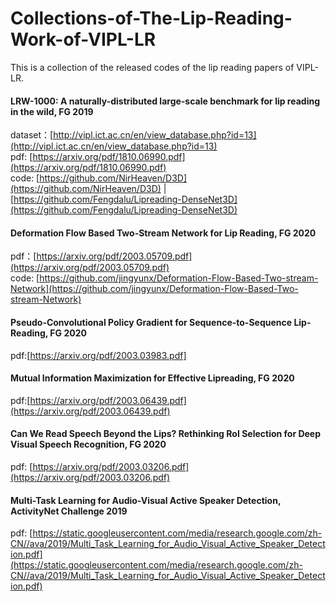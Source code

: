 # Collections-of-The-Lip-Reading-Work-of-VIPL-LR
This is a collection of the released codes of the lip reading papers of VIPL-LR.

#### LRW-1000: A naturally-distributed large-scale benchmark for lip reading in the wild, FG 2019
  dataset：[http://vipl.ict.ac.cn/en/view_database.php?id=13](http://vipl.ict.ac.cn/en/view_database.php?id=13)  
  pdf: [https://arxiv.org/pdf/1810.06990.pdf](https://arxiv.org/pdf/1810.06990.pdf)  
  code: [https://github.com/NirHeaven/D3D](https://github.com/NirHeaven/D3D)   | [https://github.com/Fengdalu/Lipreading-DenseNet3D](https://github.com/Fengdalu/Lipreading-DenseNet3D)  
#### Deformation Flow Based Two-Stream Network for Lip Reading, FG 2020
  pdf：[https://arxiv.org/pdf/2003.05709.pdf](https://arxiv.org/pdf/2003.05709.pdf)  
  code: [https://github.com/jingyunx/Deformation-Flow-Based-Two-stream-Network](https://github.com/jingyunx/Deformation-Flow-Based-Two-stream-Network)
#### Pseudo-Convolutional Policy Gradient for Sequence-to-Sequence Lip-Reading, FG 2020
  pdf:[https://arxiv.org/pdf/2003.03983.pdf]
#### Mutual Information Maximization for Effective Lipreading, FG 2020
  pdf:[https://arxiv.org/pdf/2003.06439.pdf](https://arxiv.org/pdf/2003.06439.pdf)
#### Can We Read Speech Beyond the Lips? Rethinking RoI Selection for Deep Visual Speech Recognition, FG 2020
  pdf: [https://arxiv.org/pdf/2003.03206.pdf](https://arxiv.org/pdf/2003.03206.pdf)
#### Multi-Task Learning for Audio-Visual Active Speaker Detection, ActivityNet Challenge 2019
  pdf: [https://static.googleusercontent.com/media/research.google.com/zh-CN//ava/2019/Multi_Task_Learning_for_Audio_Visual_Active_Speaker_Detection.pdf](https://static.googleusercontent.com/media/research.google.com/zh-CN//ava/2019/Multi_Task_Learning_for_Audio_Visual_Active_Speaker_Detection.pdf)
